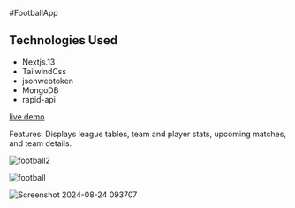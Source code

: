 #FootballApp
## Technologies Used

- Nextjs.13
- TailwindCss
- jsonwebtoken
- MongoDB
- rapid-api

[live demo]((https://football-liard-xi.vercel.app/))

Features: Displays league tables, team and player stats, upcoming matches, and team details.


![football2](https://github.com/user-attachments/assets/35fca3dc-ba7a-45f1-a683-d8d6bbed5097)

![football](https://github.com/user-attachments/assets/c58a3d73-bc09-4ca1-bafd-2bdf74e8b0d0)

![Screenshot 2024-08-24 093707](https://github.com/user-attachments/assets/d506ce27-128e-4454-85b7-84f10866c55f)

